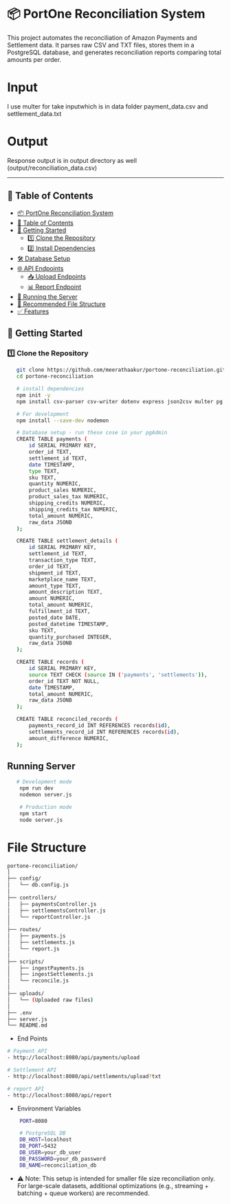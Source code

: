 # 📦 PortOne Reconciliation System

This project automates the reconciliation of Amazon Payments and Settlement data. It parses raw CSV and TXT files, stores them in a PostgreSQL database, and generates reconciliation reports comparing total amounts per order.


# Input
I use multer for take inputwhich is in data folder payment_data.csv and settlement_data.txt

# Output
Response output is in output directory as well (output/reconciliation_data.csv)


---

## 📁 Table of Contents

- [📦 PortOne Reconciliation System](#-portone-reconciliation-system)
- [📁 Table of Contents](#-table-of-contents)
- [🚀 Getting Started](#-getting-started)
  - [1️⃣ Clone the Repository](#1️⃣-clone-the-repository)
  - [2️⃣ Install Dependencies](#2️⃣-install-dependencies)
- [🛠️ Database Setup](#️-database-setup)
- [🌐 API Endpoints](#-api-endpoints)
  - [📥 Upload Endpoints](#-upload-endpoints)
  - [📊 Report Endpoint](#-report-endpoint)
- [🧪 Running the Server](#-running-the-server)
- [📂 Recommended File Structure](#-recommended-file-structure)
- [✅ Features](#-features)

## 🚀 Getting Started

### 1️⃣ Clone the Repository

 ```bash
    git clone https://github.com/meerathaakur/portone-reconciliation.git
    cd portone-reconciliation

    # install dependencies
    npm init -y
    npm install csv-parser csv-writer dotenv express json2csv multer pg readline sequelize

    # For development
    npm install --save-dev nodemon

    # Database setup - run these cose in your pgAdmin
    CREATE TABLE payments (
        id SERIAL PRIMARY KEY,
        order_id TEXT,
        settlement_id TEXT,
        date TIMESTAMP,
        type TEXT,
        sku TEXT,
        quantity NUMERIC,
        product_sales NUMERIC,
        product_sales_tax NUMERIC,
        shipping_credits NUMERIC,
        shipping_credits_tax NUMERIC,
        total_amount NUMERIC,
        raw_data JSONB
    );

    CREATE TABLE settlement_details (
        id SERIAL PRIMARY KEY,
        settlement_id TEXT,
        transaction_type TEXT,
        order_id TEXT,
        shipment_id TEXT,
        marketplace_name TEXT,
        amount_type TEXT,
        amount_description TEXT,
        amount NUMERIC,
        total_amount NUMERIC,
        fulfillment_id TEXT,
        posted_date DATE,
        posted_datetime TIMESTAMP,
        sku TEXT,
        quantity_purchased INTEGER,
        raw_data JSONB
    );

    CREATE TABLE records (
        id SERIAL PRIMARY KEY,
        source TEXT CHECK (source IN ('payments', 'settlements')),
        order_id TEXT NOT NULL,
        date TIMESTAMP,
        total_amount NUMERIC,
        raw_data JSONB
    );

    CREATE TABLE reconciled_records (
        payments_record_id INT REFERENCES records(id),
        settlements_record_id INT REFERENCES records(id),
        amount_difference NUMERIC,
    );
```

## Running Server
```bash
   # Development mode
    npm run dev 
    nodemon server.js

    # Production mode
    npm start
    node server.js
```

# File Structure
```bash
portone-reconciliation/
│
├── config/
│   └── db.config.js
│
├── controllers/
│   ├── paymentsController.js
│   ├── settlementsController.js
│   └── reportController.js
│
├── routes/
│   ├── payments.js
│   ├── settlements.js
│   └── report.js
│
├── scripts/
│   ├── ingestPayments.js
│   ├── ingestSettlements.js
│   └── reconcile.js
│
├── uploads/
│   └── (Uploaded raw files)
│
├── .env
├── server.js
└── README.md
```

* End Points
```bash
# Payment API
- http://localhost:8080/api/payments/upload

# Settlement API
- http://localhost:8080/api/settlements/upload?txt

# report API
- http://localhost:8080/api/report
```


* Environment Variables
```bash
    PORT=8080

    # PostgreSQL DB
    DB_HOST=localhost
    DB_PORT=5432
    DB_USER=your_db_user
    DB_PASSWORD=your_db_password
    DB_NAME=reconciliation_db
```

- ⚠️ Note: This setup is intended for smaller file size reconciliation only. For large-scale  datasets, additional optimizations (e.g., streaming + batching + queue workers) are recommended.